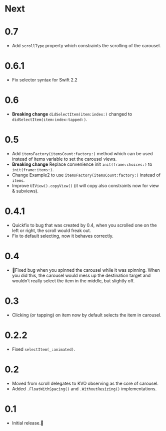 # Next

# 0.7
- Add `scrollType` property which constraints the scrolling of the carousel.

# 0.6.1
- Fix selector syntax for Swift 2.2

# 0.6
- **Breaking change** `didSelectItem(item:index:)` changed to `didSelectItem(item:index:tapped:)`.

# 0.5
- Add `itemsFactory(itemsCount:factory:)` method which can be used instead of items variable to set the carousel views.
- **Breaking change** Replace convenience init `init(frame:choices:)` to `init(frame:items:)`.
- Change Example2 to use `itemsFactory(itemsCount:factory:)` instead of `items`.
- Improve `UIView().copyView()` (it will copy also constraints now for view & subviews).

# 0.4.1
- Quickfix to bug that was created by 0.4, when you scrolled one on the left or right, the scroll would freak out.
- Fix to default selecting, now it behaves correctly.

# 0.4
- 🚀Fixed bug when you spinned the carousel while it was spinning. When you did this, the carousel would mess up the destination target and wouldn’t really select the item in the middle, but slightly off.

# 0.3
- Clicking (or tapping) on item now by default selects the item in carousel.

# 0.2.2
- Fixed `selectItem(_:animated)`.

# 0.2
- Moved from scroll delegates to KVO observing as the core of carousel.
- Added `.FloatWithSpacing()` and `.WithoutResizing()` implementations.

# 0.1
- Initial release.🎉
